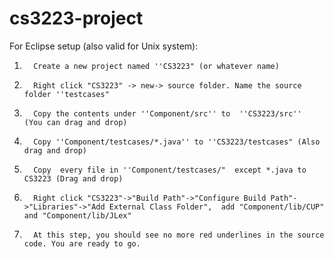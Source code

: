 # cs3223-project
For Eclipse setup (also valid for Unix system):

1.       Create a new project named ''CS3223" (or whatever name)
2.       Right click "CS3223" -> new-> source folder. Name the source folder ''testcases"
3.       Copy the contents under ''Component/src'' to  ''CS3223/src''  (You can drag and drop)
4.       Copy ''Component/testcases/*.java'' to ''CS3223/testcases" (Also drag and drop)
5.       Copy  every file in ''Component/testcases/"  except *.java to  CS3223 (Drag and drop)
6.       Right click "CS3223"->"Build Path"->"Configure Build Path"->"Libraries"->"Add External Class Folder",  add "Component/lib/CUP" and "Component/lib/JLex"
7.       At this step, you should see no more red underlines in the source code. You are ready to go.